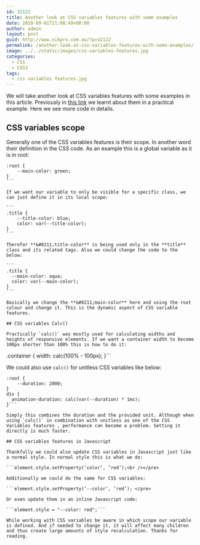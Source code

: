 ```yaml
---
id: 32122
title: Another look at CSS variables features with some examples
date: 2018-09-01T21:08:49+00:00
author: admin
layout: post
guid: http://www.nikpro.com.au/?p=32122
permalink: /another-look-at-css-variables-features-with-some-examples/
image: ../../static/images/css-variables-features.jpg
categories:
  - CSS
  - CSS3
tags:
  - css variables features.jpg
---
```


We will take another look at CSS variables features with some examples in this article. Previously in [this link](http://www.nikpro.com.au/how-to-update-css-variables-using-javascript-with-examples/) we learnt about them in a practical example. Here we see more code in details.

## CSS variables scope

Generally one of the CSS variables features is their scope. In another word their definition in the CSS code. As an example this is a global variable as it is in root:

````
:root {
	--main-color: green;
}
```

If we want our variable to only be visible for a specific class, we can just define it in its local scope:

```
.title {
	--title-color: blue;
	color: var(--title-color);
}
```

Therefor **&#8211;title-color** is being used only in the **title** class and its related tags. Also we could change the code to the below:

```
.title {
  --main-color: aqua;
  color: var(--main-color);
}
```

Basically we change the **&#8211;main-color** here and using the root colour and change it. This is the dynamic aspect of CSS variable features.

## CSS variables Calc() 

Practically `calc()` was mostly used for calculating widths and heights of responsive elements. If we want a container width to become 100px shorter than 100% this is how to do it:

````

.container {
width: calc(100% - 100px);
}```

We could also use `calc()` for unitless CSS variables like below:

````
:root {
	--duration: 2000;
}
div {
  animation-duration: calc(var(--duration) * 1ms);
}```

Simply this combines the duration and the provided unit. Although when using `calc()` in combination with unitless as one of the CSS Variables features , performance can become a problem. Setting it directly is much faster.

## CSS variables features in Javascript

Thankfully we could also update CSS variables in Javascript just like a normal style. In normal style this is what we do:

```element.style.setProperty(’color’, ’red’);<br /></pre>

Additionally we could do the same for CSS variables:

```element.style.setProperty(’--color’, ’red’); </pre>

Or even update them in an inline Javascript code:

```element.style = "--color: red";```

While working with CSS variables be aware in which scope our variable is defined. And if needed to change it, it will affect many children and thus create large amounts of style recalculation. Thanks for reading.
````
